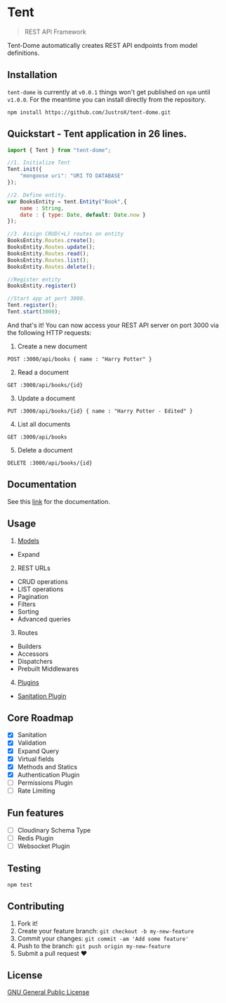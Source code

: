 # Tent
> REST API Framework

Tent-Dome automatically creates REST API endpoints from model definitions.

## Installation

`tent-dome` is currently at `v0.0.1` things won't get published on `npm` until `v1.0.0`.
For the meantime you can install directly from the repository.

```
npm install https://github.com/JustroX/tent-dome.git
```



## Quickstart - Tent application in 26 lines.
```js
import { Tent } from "tent-dome";

//1. Initialize Tent
Tent.init({
	"mongoose uri": "URI TO DATABASE"
});

//2. Define entity.
var BooksEntity = tent.Entity("Book",{
	name : String,
	date : { type: Date, default: Date.now }
});

//3. Assign CRUD(+L) routes on entity
BooksEntity.Routes.create();
BooksEntity.Routes.update();
BooksEntity.Routes.read();
BooksEntity.Routes.list();
BooksEntity.Routes.delete();

//Register entity
BooksEntity.register()

//Start app at port 3000.
Tent.register();
Tent.start(3000);
```
And that's it!
You can now access your REST API server on port 3000 via the following HTTP requests:

1. Create a new document
```
POST :3000/api/books { name : "Harry Potter" }
```
2. Read a document
```
GET :3000/api/books/{id}
```
3. Update a document
```
PUT :3000/api/books/{id} { name : "Harry Potter - Edited" }
```
4. List all documents
```
GET :3000/api/books
```
5. Delete a document
```
DELETE :3000/api/books/{id}
```

## Documentation
See this [link](https://justrox.github.io/tent-dome/) for the documentation.

## Usage
1. [Models](modules/model.html)
 - Expand
2. REST URLs
 - CRUD operations
 - LIST operations
  - Pagination
  - Filters
  - Sorting
  - Advanced queries
3. Routes
 - Builders
 - Accessors
 - Dispatchers
 - Prebuilt Middlewares
4. [Plugins](modules/plugin.html)
 - [Sanitation Plugin](modules/sanitationplugin.html) 

## Core Roadmap
- [x] Sanitation
- [x] Validation
- [x] Expand Query
- [x] Virtual fields
- [x] Methods and Statics
- [x] Authentication Plugin
- [ ] Permissions Plugin
- [ ] Rate Limiting

## Fun features
- [ ] Cloudinary Schema Type
- [ ] Redis Plugin
- [ ] Websocket Plugin

## Testing

```
npm test
```

## Contributing
1. Fork it!
2. Create your feature branch: `git checkout -b my-new-feature`
3. Commit your changes: `git commit -am 'Add some feature'`
4. Push to the branch: `git push origin my-new-feature`
5. Submit a pull request ❤

## License
[GNU General Public License](./LICENSE)
